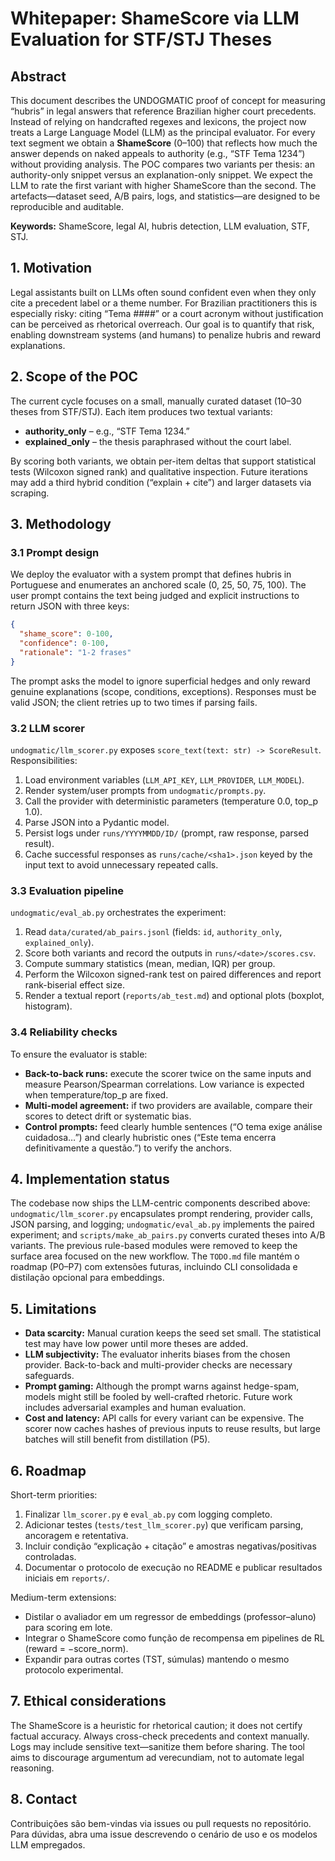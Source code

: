 # Whitepaper: ShameScore via LLM Evaluation for STF/STJ Theses

## Abstract

This document describes the UNDOGMATIC proof of concept for measuring “hubris” in legal answers that
reference Brazilian higher court precedents. Instead of relying on handcrafted regexes and
lexicons, the project now treats a Large Language Model (LLM) as the principal evaluator. For every
text segment we obtain a **ShameScore** (0–100) that reflects how much the answer depends on naked
appeals to authority (e.g., “STF Tema 1234”) without providing analysis. The POC compares two
variants per thesis: an authority-only snippet versus an explanation-only snippet. We expect the
LLM to rate the first variant with higher ShameScore than the second. The artefacts—dataset seed,
A/B pairs, logs, and statistics—are designed to be reproducible and auditable.

**Keywords:** ShameScore, legal AI, hubris detection, LLM evaluation, STF, STJ.

## 1. Motivation

Legal assistants built on LLMs often sound confident even when they only cite a precedent label or a
theme number. For Brazilian practitioners this is especially risky: citing “Tema ####” or a court
acronym without justification can be perceived as rhetorical overreach. Our goal is to quantify that
risk, enabling downstream systems (and humans) to penalize hubris and reward explanations.

## 2. Scope of the POC

The current cycle focuses on a small, manually curated dataset (10–30 theses from STF/STJ). Each
item produces two textual variants:

- **authority_only** – e.g., “STF Tema 1234.”
- **explained_only** – the thesis paraphrased without the court label.

By scoring both variants, we obtain per-item deltas that support statistical tests (Wilcoxon signed
rank) and qualitative inspection. Future iterations may add a third hybrid condition (“explain +
cite”) and larger datasets via scraping.

## 3. Methodology

### 3.1 Prompt design

We deploy the evaluator with a system prompt that defines hubris in Portuguese and enumerates an
anchored scale (0, 25, 50, 75, 100). The user prompt contains the text being judged and explicit
instructions to return JSON with three keys:

```json
{
  "shame_score": 0-100,
  "confidence": 0-100,
  "rationale": "1-2 frases"
}
```

The prompt asks the model to ignore superficial hedges and only reward genuine explanations (scope,
conditions, exceptions). Responses must be valid JSON; the client retries up to two times if
parsing fails.

### 3.2 LLM scorer

`undogmatic/llm_scorer.py` exposes `score_text(text: str) -> ScoreResult`. Responsibilities:

1. Load environment variables (`LLM_API_KEY`, `LLM_PROVIDER`, `LLM_MODEL`).
2. Render system/user prompts from `undogmatic/prompts.py`.
3. Call the provider with deterministic parameters (temperature 0.0, top_p 1.0).
4. Parse JSON into a Pydantic model.
5. Persist logs under `runs/YYYYMMDD/ID/` (prompt, raw response, parsed result).
6. Cache successful responses as `runs/cache/<sha1>.json` keyed by the input text to avoid
   unnecessary repeated calls.

### 3.3 Evaluation pipeline

`undogmatic/eval_ab.py` orchestrates the experiment:

1. Read `data/curated/ab_pairs.jsonl` (fields: `id`, `authority_only`, `explained_only`).
2. Score both variants and record the outputs in `runs/<date>/scores.csv`.
3. Compute summary statistics (mean, median, IQR) per group.
4. Perform the Wilcoxon signed-rank test on paired differences and report rank-biserial effect size.
5. Render a textual report (`reports/ab_test.md`) and optional plots (boxplot, histogram).

### 3.4 Reliability checks

To ensure the evaluator is stable:

- **Back-to-back runs:** execute the scorer twice on the same inputs and measure Pearson/Spearman
correlations. Low variance is expected when temperature/top_p are fixed.
- **Multi-model agreement:** if two providers are available, compare their scores to detect drift or
systematic bias.
- **Control prompts:** feed clearly humble sentences (“O tema exige análise cuidadosa…”) and clearly
hubristic ones (“Este tema encerra definitivamente a questão.”) to verify the anchors.

## 4. Implementation status

The codebase now ships the LLM-centric components described above: `undogmatic/llm_scorer.py`
encapsulates prompt rendering, provider calls, JSON parsing, and logging; `undogmatic/eval_ab.py`
implements the paired experiment; and `scripts/make_ab_pairs.py` converts curated theses into A/B
variants. The previous rule-based modules were removed to keep the surface area focused on the new
workflow. The `TODO.md` file mantém o roadmap (P0–P7) com extensões futuras, incluindo CLI
consolidada e distilação opcional para embeddings.

## 5. Limitations

- **Data scarcity:** Manual curation keeps the seed set small. The statistical test may have low
power until more theses are added.
- **LLM subjectivity:** The evaluator inherits biases from the chosen provider. Back-to-back and
multi-provider checks are necessary safeguards.
- **Prompt gaming:** Although the prompt warns against hedge-spam, models might still be fooled by
well-crafted rhetoric. Future work includes adversarial examples and human evaluation.
- **Cost and latency:** API calls for every variant can be expensive. The scorer now caches hashes of
  previous inputs to reuse results, but large batches will still benefit from distillation (P5).

## 6. Roadmap

Short-term priorities:

1. Finalizar `llm_scorer.py` e `eval_ab.py` com logging completo.
2. Adicionar testes (`tests/test_llm_scorer.py`) que verificam parsing, ancoragem e retentativa.
3. Incluir condição “explicação + citação” e amostras negativas/positivas controladas.
4. Documentar o protocolo de execução no README e publicar resultados iniciais em `reports/`.

Medium-term extensions:

- Distilar o avaliador em um regressor de embeddings (professor–aluno) para scoring em lote.
- Integrar o ShameScore como função de recompensa em pipelines de RL (reward = −score_norm).
- Expandir para outras cortes (TST, súmulas) mantendo o mesmo protocolo experimental.

## 7. Ethical considerations

The ShameScore is a heuristic for rhetorical caution; it does not certify factual accuracy. Always
cross-check precedents and context manually. Logs may include sensitive text—sanitize them before
sharing. The tool aims to discourage argumentum ad verecundiam, not to automate legal reasoning.

## 8. Contact

Contribuições são bem-vindas via issues ou pull requests no repositório. Para dúvidas, abra uma
issue descrevendo o cenário de uso e os modelos LLM empregados.

